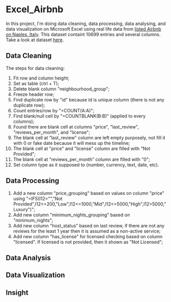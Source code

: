 # Excel_Airbnb
In this project, I'm doing data cleaning, data processing, data analysing, and data visualization on Microsoft Excel using real life data from [listed Airbnb on Naples, Italy](https://insideairbnb.com/). This dataset containt 10699 entries and several columns. Take a look at dataset [here](/airbnb_naples1.xlsx).


## Data Cleaning 
The steps for data cleaning:
1. Fit row and column height;
2. Set as table (ctrl + T);
3. Delete blank column "neighbourhood_group";
4. Freeze header row;
5. Find duplicate row by "id" because id is unique column (there is not any duplicate row);
6. Count entries/row by "=COUNT(A:A)";
7. Find blank/null cell by "=COUNTBLANK(B:B)" (applied to every columns);
8. Found there are blank cell at columns "price", "last\_review", "reviews\_per\_month", and "license";
9. The blank cell at "last\_review" column are left empty purposely, not fill it with 0 or fake date because it will mess up the timeline;
10. The blank cell at "price" and "license" column are filled with "Not Provided";
11. The blank cell at "reviews\_per\_month" column are filled with "0";
12. Set column type as it supposed to (number, currency, text, date, etc).



## Data Processing
1. Add a new column "price_grouping" based on values on column "price" using "=IFS(I12="","Not Provided",I12<=200,"Low",I12<=1000,"Mid",I12<=5000,"High",I12>5000,"Luxury")";
2. Add new column "minimum_nights_grouping" based on "minimum_nights";
3. Add new column "host_status" based on last review, if there are not any reviews for the least 1 year then it is assumed as a non-active service;
4. Add new column "has_license" for licensed checking based on column "licensed". If licensed is not provided, then it shown as "Not Licensed";


## Data Analysis 
## Data Visualization


## Insight
